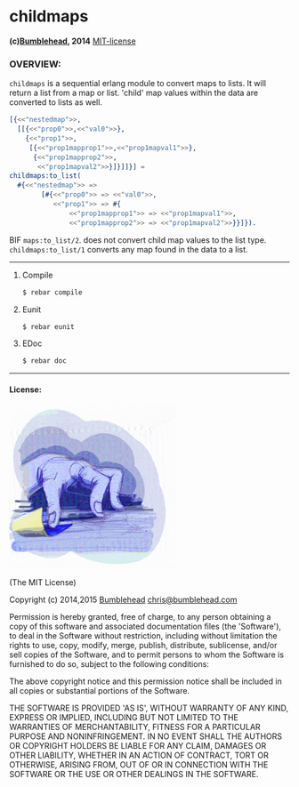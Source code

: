 childmaps
=========
**(c)[Bumblehead][0], 2014** [MIT-license](#license)

### OVERVIEW:

`childmaps` is a sequential erlang module to convert maps to lists. It will return a list from a map or list. 'child' map values within the data are converted to lists as well.

```erlang
[{<<"nestedmap">>,
  [[{<<"prop0">>,<<"val0">>},
    {<<"prop1">>,
     [{<<"prop1mapprop1">>,<<"prop1mapval1">>},
      {<<"prop1mapprop2">>,
       <<"prop1mapval2">>}]}]]}] =
childmaps:to_list(
  #{<<"nestedmap">> => 
        [#{<<"prop0">> => <<"val0">>,
           <<"prop1">> => #{
               <<"prop1mapprop1">> => <<"prop1mapval1">>,
               <<"prop1mapprop2">> => <<"prop1mapval2">>}}]}).
```

BIF `maps:to_list/2`. does not convert child map values to the list type. `childmaps:to_list/1` converts any map found in the data to a list.

[0]: http://www.bumblehead.com "bumblehead"
[1]: http://www.erlang.org/doc/man/dialyzer.html "dialyzer"
[2]: http://user.it.uu.se/~tobiasl/publications/typer.pdf "typer"
[3]: http://erlang.org/doc/apps/eunit/chapter.html "eunit"
[4]: http://www.erlang.org/doc/apps/edoc/chapter.html "edoc"
[5]: https://github.com/rebar/rebar "rebar"


---------------------------------------------------------

 1. Compile
 
    ```bash
    $ rebar compile
    ```
 2. Eunit
 
    ```bash
    $ rebar eunit
    ```
 3. EDoc
 
    ```bash
    $ rebar doc
    ```

---------------------------------------------------------
#### <a id="license">License:

![scrounge](http://github.com/iambumblehead/scroungejs/raw/master/img/hand.png) 

(The MIT License)

Copyright (c) 2014,2015 [Bumblehead][0] <chris@bumblehead.com>

Permission is hereby granted, free of charge, to any person obtaining a copy of this software and associated documentation files (the 'Software'), to deal in the Software without restriction, including without limitation the rights to use, copy, modify, merge, publish, distribute, sublicense, and/or sell copies of the Software, and to permit persons to whom the Software is furnished to do so, subject to the following conditions:

The above copyright notice and this permission notice shall be included in all copies or substantial portions of the Software.

THE SOFTWARE IS PROVIDED 'AS IS', WITHOUT WARRANTY OF ANY KIND, EXPRESS OR IMPLIED, INCLUDING BUT NOT LIMITED TO THE WARRANTIES OF MERCHANTABILITY, FITNESS FOR A PARTICULAR PURPOSE AND NONINFRINGEMENT. IN NO EVENT SHALL THE AUTHORS OR COPYRIGHT HOLDERS BE LIABLE FOR ANY CLAIM, DAMAGES OR OTHER LIABILITY, WHETHER IN AN ACTION OF CONTRACT, TORT OR OTHERWISE, ARISING FROM, OUT OF OR IN CONNECTION WITH THE SOFTWARE OR THE USE OR OTHER DEALINGS IN THE SOFTWARE.
